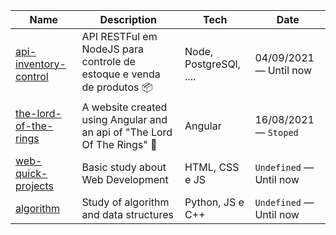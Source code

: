 

| Name                         | Description                                | Tech                    |   Date                  |
| ---------------------------- | ------------------------------------------ | ----------------------- | ----------------------- |
| [api-inventory-control]   | API RESTFul em NodeJS para controle de estoque e venda de produtos 📦  | Node, PostgreSQl, ....    | 04/09/2021 — Until now  |
| [the-lord-of-the-rings]     | A website created using Angular and an api of "The Lord Of The Rings" 👑  | Angular          | 16/08/2021 — `Stoped` |
| [web-quick-projects]         | Basic study about Web Development          | HTML, CSS e JS          | `Undefined` — Until now         |
| [algorithm]                  | Study of algorithm and data structures     | Python, JS e C++        | `Undefined` — Until now  |


[api-inventory-control]: <https://github.com/raperina98/api-inventory-control>
[the-lord-of-the-rings]: <https://github.com/raperina98/the-lord-of-the-rings>
[web-quick-projects]: <https://github.com/raperina98/web-quick-projects>
[algorithm]: <https://github.com/raperina98/algorithm-c>
